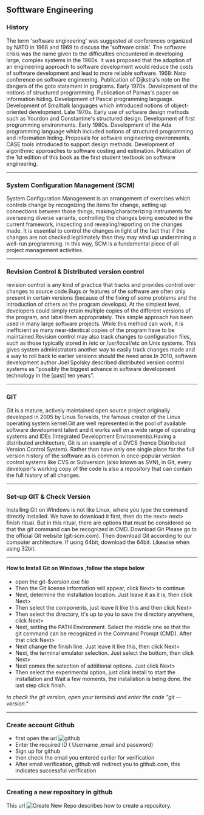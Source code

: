 ## Softtware Engineering
### History 
The term 'software engineering' was suggested at conferences organized by NATO in 1968 and 1969 to discuss the 'software crisis'. The software crisis was the name given to the difficulties encountered in developing large, complex systems in the 1960s. It was proposed that the adoption of an engineering approach to software development would reduce the costs of software development and lead to more reliable software.
1968: Nato conference on software engineering. Publication of Dijkstra's note on the dangers of the goto statement in programs.
Early 1970s. Development of the notions of structured programming. Publication of Parnas's paper on information hiding. Development of Pascal programming language. Development of Smalltalk languages which introduced notions of object-oriented development.
Late 1970s. Early use of software design methods such as Yourdon and Constantine's structured design. Development of first programming environments.
Early 1980s. Development of the Ada programming language which included notions of structured programming and information hiding. Proposals for software engineering environments. CASE tools introduced to support design methods. Development of algorithmic approaches to software costing and estimation. Publication of the 1st edition of this book as the first student textbook on software engineering.
___
### System Configuration Management (SCM) 
System Configuration Management is an arrangement of exercises which controls change by recognizing the items for change, setting up connections between those things, making/characterizing instruments for overseeing diverse variants, controlling the changes being executed in the current framework, inspecting and revealing/reporting on the changes made. It is essential to control the changes in light of the fact that if the changes are not checked legitimately then they may wind up undermining a well-run programming. In this way, SCM is a fundamental piece of all project management activities.
___
### Revision Control & Distributed version control
 revision control is any kind of practice that tracks and provides control over changes to source code.Bugs or features of the software are often only present in certain versions (because of the fixing of some problems and the introduction of others as the program develops). At the simplest level, developers could simply retain multiple copies of the different versions of the program, and label them appropriately. This simple approach has been used in many large software projects. While this method can work, it is inefficient as many near-identical copies of the program have to be maintained.Revision control may also track changes to configuration files, such as those typically stored in /etc or /usr/local/etc on Unix systems. This gives system administrators another way to easily track changes made and a way to roll back to earlier versions should the need arise.In 2010, software development author Joel Spolsky described distributed version control systems as "possibly the biggest advance in software development technology in the [past] ten years".
___
### GIT
 Git is a mature, actively maintained open source project originally developed in 2005 by Linus Torvalds, the famous creator of the Linux operating system kernel.Git are well represented in the pool of available software development talent and it works well on a wide range of operating systems and IDEs (Integrated Development Environments).Having a distributed architecture, Git is an example of a DVCS (hence Distributed Version Control System). Rather than have only one single place for the full version history of the software as is common in once-popular version control systems like CVS or Subversion (also known as SVN), in Git, every developer's working copy of the code is also a repository that can contain the full history of all changes.
___
### Set-up GIT & Check Version
Installing Git on Windows is not like Linux, where you type the command directly installed.
We have to download it first, then do the next> next> finish ritual.
But in this ritual, there are options that must be considered so that the git command can be recognized in CMD.
Download Git
Please go to the official Git website (git-scm.com). Then download Git according to our computer architecture. If using 64bit, download the 64bit. Likewise when using 32bit.
___
#### How to Install Git on Windows ,follow the steps below 
- open the git-$version.exe file
- Then the Git license information will appear, click Next> to continue
- Next, determine the installation location. Just leave it as it is, then click Next>
- Then select the components, just leave it like this and then click Next>
- Then select the directory, it's up to you to save the directory anywhere, click Next>
- Next, setting the PATH Environment. Select the middle one so that the git command can be recognized in the Command Prompt (CMD). After that click Next>
- Next change the finish line. Just leave it like this, then click Next>
- Next, the terminal emulator selection. Just select the bottom, then click Next>
- Next comes the selection of additional options. Just click Next>
- Then select the experimental option, just click Install to start the installation and Wait a few moments, the installation is being done. the last step click finish.

_to check the git version, open your terminal and enter the code "git --version."_
___
### Create account Github 
- first open the url ![github](https://github.com/)
- Enter the required ID ( Username ,email and password)
- Sign up for github
- then check the email you entered earlier for verification
- After email verification, github will redirect you to github.com, this indicates successful verification
___
### Creating a new repository in github
This url ![Create New Repo](https://docs.github.com/en/free-pro-team@latest/github/creating-cloning-and-archiving-repositories/creating-a-new-repository) describes how to create a repository.


